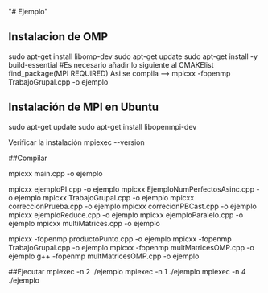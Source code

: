 "# Ejemplo" 
## Instalacion de OMP
sudo apt-get install libomp-dev
sudo apt-get update
sudo apt-get install -y build-essential
#Es necesario añadir lo siguiente al CMAKElist 
find_package(MPI REQUIRED)
Asi se compila
--> mpicxx -fopenmp TrabajoGrupal.cpp -o ejemplo


## Instalación de MPI en Ubuntu
sudo apt-get update 
sudo apt-get install libopenmpi-dev

Verificar la instalación
mpiexec --version

##Compilar 

mpicxx main.cpp -o ejemplo 

mpicxx ejemploPI.cpp -o ejemplo 
mpicxx EjemploNumPerfectosAsinc.cpp -o ejemplo
mpicxx TrabajoGrupal.cpp -o ejemplo 
mpicxx correccionPrueba.cpp -o ejemplo 
mpicxx correcionPBCast.cpp -o ejemplo 
mpicxx ejemploReduce.cpp -o ejemplo 
mpicxx ejemploParalelo.cpp -o ejemplo 
mpicxx multiMatrices.cpp -o ejemplo 

mpicxx -fopenmp productoPunto.cpp -o ejemplo
mpicxx -fopenmp TrabajoGrupal.cpp -o ejemplo
mpicxx -fopenmp multMatricesOMP.cpp -o ejemplo
g++ -fopenmp multMatricesOMP.cpp -o ejemplo


##Ejecutar
mpiexec -n 2 ./ejemplo
mpiexec -n 1 ./ejemplo
mpiexec -n 4 ./ejemplo